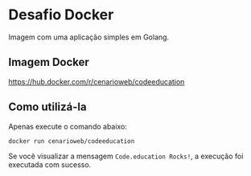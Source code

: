 # Desafio Docker

Imagem com uma aplicação simples em Golang.

## Imagem Docker

https://hub.docker.com/r/cenarioweb/codeeducation

## Como utilizá-la

Apenas execute o comando abaixo:

```
docker run cenarioweb/codeeducation
```

Se você visualizar a mensagem `Code.education Rocks!`, a execução 
foi executada com sucesso.
